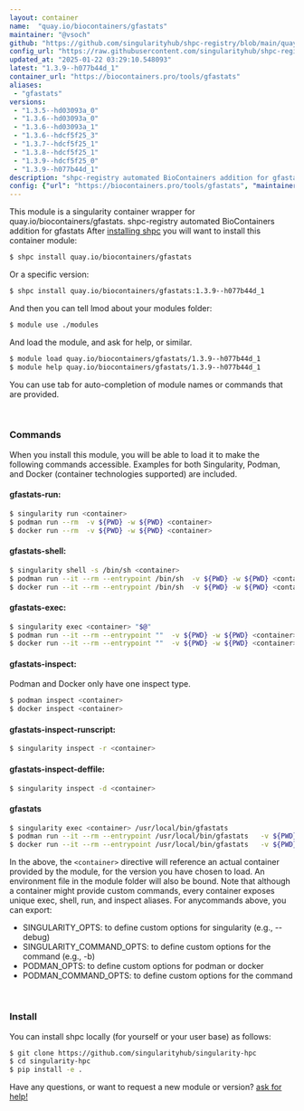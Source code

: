 ```yaml
---
layout: container
name:  "quay.io/biocontainers/gfastats"
maintainer: "@vsoch"
github: "https://github.com/singularityhub/shpc-registry/blob/main/quay.io/biocontainers/gfastats/container.yaml"
config_url: "https://raw.githubusercontent.com/singularityhub/shpc-registry/main/quay.io/biocontainers/gfastats/container.yaml"
updated_at: "2025-01-22 03:29:10.548093"
latest: "1.3.9--h077b44d_1"
container_url: "https://biocontainers.pro/tools/gfastats"
aliases:
 - "gfastats"
versions:
 - "1.3.5--hd03093a_0"
 - "1.3.6--hd03093a_0"
 - "1.3.6--hd03093a_1"
 - "1.3.6--hdcf5f25_3"
 - "1.3.7--hdcf5f25_1"
 - "1.3.8--hdcf5f25_1"
 - "1.3.9--hdcf5f25_0"
 - "1.3.9--h077b44d_1"
description: "shpc-registry automated BioContainers addition for gfastats"
config: {"url": "https://biocontainers.pro/tools/gfastats", "maintainer": "@vsoch", "description": "shpc-registry automated BioContainers addition for gfastats", "latest": {"1.3.9--h077b44d_1": "sha256:f202d8ad6aa9b854a5104a4bf3ae56386daad9b5a8e912f2d681e63b830ffef6"}, "tags": {"1.3.5--hd03093a_0": "sha256:0588b0114f6e092cd9492b2f0b5f160cc6b59b001d9ee8929c4b48b13fec0e77", "1.3.6--hd03093a_0": "sha256:a36354ca9f8fe248c5c950ba6cfdcdf4003841b4fa8a3d7b066fb60a81713ad6", "1.3.6--hd03093a_1": "sha256:7624199684f85df94d91b55a8b7561a11bc0aac33ef6c20309c087d0fd532cae", "1.3.6--hdcf5f25_3": "sha256:5ed545e0ac3c114ba262ba736a4c865f9d44b14cea131e4a11224a5e2b06f6eb", "1.3.7--hdcf5f25_1": "sha256:1611759abd36d92bb083b9b5539ccbbddb0de6d90443c695947ba20a115cb611", "1.3.8--hdcf5f25_1": "sha256:4133ec485bbddc10e90a067ec1eee115b8b92a191edb8e2651b62498971fcccc", "1.3.9--hdcf5f25_0": "sha256:bd5cd9e372372a87d3e2d4c42d1e83eb9abe76a6c801321add1c809c64a0e4da", "1.3.9--h077b44d_1": "sha256:f202d8ad6aa9b854a5104a4bf3ae56386daad9b5a8e912f2d681e63b830ffef6"}, "docker": "quay.io/biocontainers/gfastats", "aliases": {"gfastats": "/usr/local/bin/gfastats"}}
---
```


This module is a singularity container wrapper for quay.io/biocontainers/gfastats.
shpc-registry automated BioContainers addition for gfastats
After [installing shpc](#install) you will want to install this container module:


```bash
$ shpc install quay.io/biocontainers/gfastats
```

Or a specific version:

```bash
$ shpc install quay.io/biocontainers/gfastats:1.3.9--h077b44d_1
```

And then you can tell lmod about your modules folder:

```bash
$ module use ./modules
```

And load the module, and ask for help, or similar.

```bash
$ module load quay.io/biocontainers/gfastats/1.3.9--h077b44d_1
$ module help quay.io/biocontainers/gfastats/1.3.9--h077b44d_1
```

You can use tab for auto-completion of module names or commands that are provided.

<br>

### Commands

When you install this module, you will be able to load it to make the following commands accessible.
Examples for both Singularity, Podman, and Docker (container technologies supported) are included.

#### gfastats-run:

```bash
$ singularity run <container>
$ podman run --rm  -v ${PWD} -w ${PWD} <container>
$ docker run --rm  -v ${PWD} -w ${PWD} <container>
```

#### gfastats-shell:

```bash
$ singularity shell -s /bin/sh <container>
$ podman run --it --rm --entrypoint /bin/sh  -v ${PWD} -w ${PWD} <container>
$ docker run --it --rm --entrypoint /bin/sh  -v ${PWD} -w ${PWD} <container>
```

#### gfastats-exec:

```bash
$ singularity exec <container> "$@"
$ podman run --it --rm --entrypoint ""  -v ${PWD} -w ${PWD} <container> "$@"
$ docker run --it --rm --entrypoint ""  -v ${PWD} -w ${PWD} <container> "$@"
```

#### gfastats-inspect:

Podman and Docker only have one inspect type.

```bash
$ podman inspect <container>
$ docker inspect <container>
```

#### gfastats-inspect-runscript:

```bash
$ singularity inspect -r <container>
```

#### gfastats-inspect-deffile:

```bash
$ singularity inspect -d <container>
```


#### gfastats

```bash
$ singularity exec <container> /usr/local/bin/gfastats
$ podman run --it --rm --entrypoint /usr/local/bin/gfastats   -v ${PWD} -w ${PWD} <container> -c " $@"
$ docker run --it --rm --entrypoint /usr/local/bin/gfastats   -v ${PWD} -w ${PWD} <container> -c " $@"
```



In the above, the `<container>` directive will reference an actual container provided
by the module, for the version you have chosen to load. An environment file in the
module folder will also be bound. Note that although a container
might provide custom commands, every container exposes unique exec, shell, run, and
inspect aliases. For anycommands above, you can export:

 - SINGULARITY_OPTS: to define custom options for singularity (e.g., --debug)
 - SINGULARITY_COMMAND_OPTS: to define custom options for the command (e.g., -b)
 - PODMAN_OPTS: to define custom options for podman or docker
 - PODMAN_COMMAND_OPTS: to define custom options for the command

<br>

### Install

You can install shpc locally (for yourself or your user base) as follows:

```bash
$ git clone https://github.com/singularityhub/singularity-hpc
$ cd singularity-hpc
$ pip install -e .
```

Have any questions, or want to request a new module or version? [ask for help!](https://github.com/singularityhub/singularity-hpc/issues)